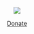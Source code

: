 <div style="text-align: center;">
<a href="https://www.paypal.me/davet1482"><img class="icon" src="http://dbk1ng.github.io/assets/icons/paypal.png"><div><div><label><p>Donate</p></label></div></div></a>
</div>
